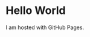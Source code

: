 <!DOCTYPE HTML>
<html>
<body>
<h1>Hello World</h1>
<p>I am hosted with GitHub Pages.</p>
</body>
</html>
